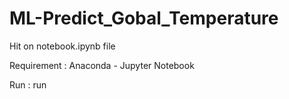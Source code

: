 # ML-Predict_Gobal_Temperature
Hit on notebook.ipynb file

Requirement : Anaconda - Jupyter Notebook

Run : run
